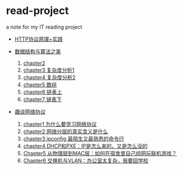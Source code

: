 # read-project
a note for my IT reading project
- [HTTP协议原理+实践](https://github.com/HanzheZhang/read-project/tree/master/HTTP%E5%8D%8F%E8%AE%AE%E5%8E%9F%E7%90%86%2B%E5%AE%9E%E8%B7%B5)

- [数据结构与算法之美](https://github.com/HanzheZhang/read-project/tree/master/%E6%95%B0%E6%8D%AE%E7%BB%93%E6%9E%84%E4%B8%8E%E7%AE%97%E6%B3%95%E4%B9%8B%E7%BE%8E)
  1. [chapter2](https://github.com/HanzheZhang/read-project/blob/master/%E6%95%B0%E6%8D%AE%E7%BB%93%E6%9E%84%E4%B8%8E%E7%AE%97%E6%B3%95%E4%B9%8B%E7%BE%8E/Chapter.2%20.md)
  2. [chapter3 复杂度分析1](https://github.com/HanzheZhang/read-project/blob/master/%E6%95%B0%E6%8D%AE%E7%BB%93%E6%9E%84%E4%B8%8E%E7%AE%97%E6%B3%95%E4%B9%8B%E7%BE%8E/Chapter.3%20%E5%A4%8D%E6%9D%82%E5%BA%A6%E5%88%86%E6%9E%90.1.%EF%BC%9A%E5%A6%82%E4%BD%95%E5%88%86%E6%9E%90%E3%80%81%E7%BB%9F%E8%AE%A1%E7%AE%97%E6%B3%95%E7%9A%84%E6%89%A7%E8%A1%8C%E6%95%88%E7%8E%87%E5%92%8C%E8%B5%84%E6%BA%90%E6%B6%88%E8%80%97.md)
  3. [chapter4 复杂度分析2](https://github.com/HanzheZhang/read-project/blob/master/%E6%95%B0%E6%8D%AE%E7%BB%93%E6%9E%84%E4%B8%8E%E7%AE%97%E6%B3%95%E4%B9%8B%E7%BE%8E/Chapter.4%20%E5%A4%8D%E6%9D%82%E5%BA%A6%E5%88%86%E6%9E%902%EF%BC%9A%E6%B5%85%E6%9E%90%E6%9C%80%E5%A5%BD%E3%80%81%E6%9C%80%E5%9D%8F%E3%80%81%E5%B9%B3%E5%9D%87%E3%80%81%E5%9D%87%E6%91%8A%E6%97%B6%E9%97%B4%E5%A4%8D%E6%9D%82%E5%BA%A6.md)
  4. [chapter5 数组](https://github.com/HanzheZhang/read-project/blob/master/%E6%95%B0%E6%8D%AE%E7%BB%93%E6%9E%84%E4%B8%8E%E7%AE%97%E6%B3%95%E4%B9%8B%E7%BE%8E/Chapter.5%20%E6%95%B0%E7%BB%84%EF%BC%9A%E4%B8%BA%E4%BB%80%E4%B9%88%E5%BE%88%E5%A4%9A%E7%A8%8B%E5%BA%8F%E8%AF%AD%E8%A8%80%E4%B8%AD%E6%95%B0%E7%BB%84%E9%83%BD%E4%BB%8E0%E5%BC%80%E5%A7%8B%E7%BC%96%E5%8F%B7.md)
  5. [chapter6 链表上](https://github.com/HanzheZhang/read-project/blob/master/%E6%95%B0%E6%8D%AE%E7%BB%93%E6%9E%84%E4%B8%8E%E7%AE%97%E6%B3%95%E4%B9%8B%E7%BE%8E/Chapter.6%20%E9%93%BE%E8%A1%A8(%E4%B8%8A)%EF%BC%9A%E5%A6%82%E4%BD%95%E5%AE%9E%E7%8E%B0LRU%E7%BC%93%E5%AD%98%E6%B7%98%E6%B1%B0%E7%AE%97%E6%B3%95.md)
  6. [chapter7 链表下](https://github.com/HanzheZhang/read-project/blob/master/%E6%95%B0%E6%8D%AE%E7%BB%93%E6%9E%84%E4%B8%8E%E7%AE%97%E6%B3%95%E4%B9%8B%E7%BE%8E/Chapter.7%20%E9%93%BE%E8%A1%A8(%E4%B8%8B)%EF%BC%9A%E5%A6%82%E4%BD%95%E8%BD%BB%E6%9D%BE%E5%86%99%E5%87%BA%E6%AD%A3%E7%A1%AE%E7%9A%84%E9%93%BE%E8%A1%A8%E4%BB%A3%E7%A0%81%EF%BC%9F.md)
- [趣谈网络协议](https://github.com/HanzheZhang/read-project/tree/master/%E8%B6%A3%E8%B0%88%E7%BD%91%E7%BB%9C%E5%8D%8F%E8%AE%AE)
  1. [chapter1 为什么要学习网络协议](https://github.com/HanzheZhang/read-project/blob/master/%E8%B6%A3%E8%B0%88%E7%BD%91%E7%BB%9C%E5%8D%8F%E8%AE%AE/Chapter.1%20%E4%B8%BA%E4%BB%80%E4%B9%88%E8%A6%81%E5%AD%A6%E4%B9%A0%E7%BD%91%E7%BB%9C%E5%8D%8F%E8%AE%AE.md)
  2. [chapter2 网络分层的真实含义是什么](https://github.com/HanzheZhang/read-project/blob/master/%E8%B6%A3%E8%B0%88%E7%BD%91%E7%BB%9C%E5%8D%8F%E8%AE%AE/Chapter.2%20%E7%BD%91%E7%BB%9C%E5%88%86%E5%B1%82%E6%98%AF%E7%9C%9F%E5%AE%9E%E5%90%AB%E4%B9%89%E6%98%AF%E4%BB%80%E4%B9%88.md)
  3. [chapter3 ipconfig 最陌生又最熟悉的命令行](https://github.com/HanzheZhang/read-project/blob/master/%E8%B6%A3%E8%B0%88%E7%BD%91%E7%BB%9C%E5%8D%8F%E8%AE%AE/Chapter.3%20%E2%80%98ifconfig%E2%80%99%E6%9C%80%E7%86%9F%E6%82%89%E5%8F%88%E9%99%8C%E7%94%9F%E7%9A%84%E5%91%BD%E4%BB%A4%E8%A1%8C.md)
  4. [chapter4 DHCP和PXE：IP是怎么来的，又是怎么没的](https://github.com/HanzheZhang/read-project/blob/master/%E8%B6%A3%E8%B0%88%E7%BD%91%E7%BB%9C%E5%8D%8F%E8%AE%AE/Chapter.4%20DHCP%E5%92%8CPXE%EF%BC%9AIP%E6%98%AF%E6%80%8E%E4%B9%88%E6%9D%A5%E7%9A%84%EF%BC%8C%E5%8F%88%E6%98%AF%E6%80%8E%E4%B9%88%E6%B2%A1%E7%9A%84.md)
  5. [Chapter5 从物理层到MAC层：如何在宿舍里自己组网玩联机游戏？](https://github.com/HanzheZhang/read-project/blob/master/%E8%B6%A3%E8%B0%88%E7%BD%91%E7%BB%9C%E5%8D%8F%E8%AE%AE/Chapter.5%20%E4%BB%8E%E7%89%A9%E7%90%86%E5%B1%82%E5%88%B0MAC%E5%B1%82%EF%BC%9A%E5%A6%82%E4%BD%95%E5%9C%A8%E5%AE%BF%E8%88%8D%E9%87%8C%E8%87%AA%E5%B7%B1%E7%BB%84%E7%BD%91%E7%8E%A9%E8%81%94%E6%9C%BA%E6%B8%B8%E6%88%8F%EF%BC%9F.md)
  6. [Chapter6 交换机与VLAN：办公室太复杂，我要回学校](https://github.com/HanzheZhang/read-project/blob/master/%E8%B6%A3%E8%B0%88%E7%BD%91%E7%BB%9C%E5%8D%8F%E8%AE%AE/Chapter.6%20%E4%BA%A4%E6%8D%A2%E6%9C%BA%E4%B8%8EVLAN%EF%BC%9A%E5%8A%9E%E5%85%AC%E5%AE%A4%E5%A4%AA%E5%A4%8D%E6%9D%82%EF%BC%8C%E6%88%91%E8%A6%81%E5%9B%9E%E5%AD%A6%E6%A0%A1.md)
